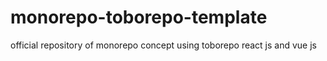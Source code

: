 # monorepo-toborepo-template
official repository of monorepo concept using toborepo react js and vue js
